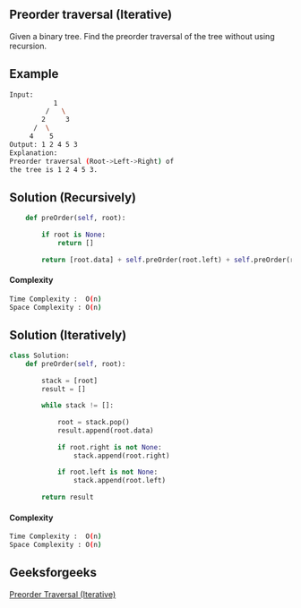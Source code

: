 ## Preorder traversal (Iterative)
Given a binary tree. Find the preorder traversal of the tree without using recursion.



## Example 
```bash
Input:
           1
         /   \
        2     3
      /  \
     4    5
Output: 1 2 4 5 3
Explanation:
Preorder traversal (Root->Left->Right) of 
the tree is 1 2 4 5 3.
```
## Solution (Recursively)

```python
    def preOrder(self, root):
        
        if root is None:
            return []
            
        return [root.data] + self.preOrder(root.left) + self.preOrder(root.right)
```
#### Complexity
```bash
Time Complexity :  O(n)
Space Complexity : O(n)

```
## Solution (Iteratively)

```python
class Solution:
    def preOrder(self, root):
        
        stack = [root]
        result = []
        
        while stack != []:
            
            root = stack.pop()
            result.append(root.data)
            
            if root.right is not None:
                stack.append(root.right)
                
            if root.left is not None:
                stack.append(root.left)
                
        return result

```
#### Complexity
```bash
Time Complexity :  O(n)
Space Complexity : O(n)

```

## Geeksforgeeks
[Preorder Traversal (Iterative)](https://practice.geeksforgeeks.org/problems/preorder-traversal-iterative/1?page=2&difficulty[]=1&company[]=Amazon&company[]=Microsoft&company[]=Adobe&company[]=Facebook&category[]=Tree&sortBy=submissions)
